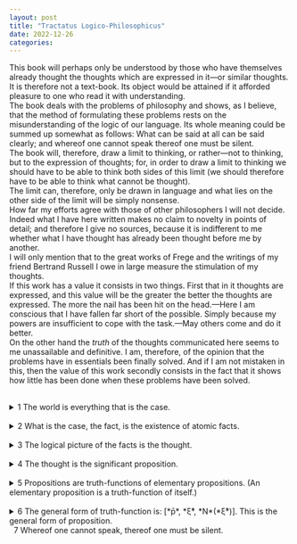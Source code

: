 ```yaml
---
layout: post
title: "Tractatus Logico-Philosophicus"
date: 2022-12-26
categories:
---
```


This book will perhaps only be understood by those who have themselves already thought the thoughts which are expressed in it—or similar thoughts. It is therefore not a text-book. Its object would be attained if it afforded pleasure to one who read it with understanding.  
The book deals with the problems of philosophy and shows, as I believe, that the method of formulating these problems rests on the misunderstanding of the logic of our language. Its whole meaning could be summed up somewhat as follows: What can be said at all can be said clearly; and whereof one cannot speak thereof one must be silent.  
The book will, therefore, draw a limit to thinking, or rather—not to thinking, but to the expression of thoughts; for, in order to draw a limit to thinking we should have to be able to think both sides of this limit (we should therefore have to be able to think what cannot be thought).  
The limit can, therefore, only be drawn in language and what lies on the other side of the limit will be simply nonsense.  
How far my efforts agree with those of other philosophers I will not decide. Indeed what I have here written makes no claim to novelty in points of detail; and therefore I give no sources, because it is indifferent to me whether what I have thought has already been thought before me by another.  
I will only mention that to the great works of Frege and the writings of my friend Bertrand Russell I owe in large measure the stimulation of my thoughts.  
If this work has a value it consists in two things. First that in it thoughts are expressed, and this value will be the greater the better the thoughts are expressed. The more the nail has been hit on the head.—Here I am conscious that I have fallen far short of the possible. Simply because my powers are insufficient to cope with the task.—May others come and do it better.  
On the other hand the *truth* of the thoughts communicated here seems to me unassailable and definitive. I am, therefore, of the opinion that the problems have in essentials been finally solved. And if I am not mistaken in this, then the value of this work secondly consists in the fact that it shows how little has been done when these problems have been solved.  
&nbsp;  
<details><summary markdown='span'> 1  
The world is everything that is the case. </summary><blockquote>
&nbsp;  
<details><summary markdown='span'> 1.1  
The world is the totality of facts, not of things. </summary><blockquote>

<text markdown='span'>&nbsp;  
1.11  
The world is determined by the facts, and by these being *all* the facts.  
&nbsp;  
1.12  
For the totality of facts determines both what is the case, and also all that is not the case.  
&nbsp;  
1.13  
The facts in logical space are the world.  
&nbsp;  
</text>

</blockquote>

</details>
&nbsp;  
<details><summary markdown='span'> 1.2  
The world divides into facts. </summary><blockquote>

<text markdown='span'>&nbsp;  
1.21  
Any one can either be the case or not be the case, and everything else remain the same.  
&nbsp;  
</text>

</blockquote>

</details>
&nbsp;  
</blockquote>

</details>
&nbsp;  
<details><summary markdown='span'> 2  
What is the case, the fact, is the existence of atomic facts. </summary><blockquote>

2.0

2.1  
We make to ourselves pictures of facts.

2.2  
The picture has the logical form of representation in common with what it pictures.

</blockquote>

</details>
&nbsp;  
<details><summary markdown='span'> 3  
The logical picture of the facts is the thought. </summary><blockquote>

3.0

3.1  
In the proposition the thought is expressed perceptibly through the senses.

3.2  
In propositions thoughts can be so expressed that to the objects of the thoughts correspond the elements of the propositional sign.

3.3  
Only the proposition has sense; only in the context of a proposition has a name meaning.

3.4  
The proposition determines a place in logical space: the existence of this logical place is guaranteed by the existence of the constituent parts alone, by the existence of the significant proposition.

3.5  
The applied, thought, propositional sign is the thought.

</blockquote>

</details>
&nbsp;  
<details><summary markdown='span'> 4  
The thought is the significant proposition. </summary><blockquote>

4.0

4.1  
A proposition presents the existence and nonexistence of atomic facts.

4.2  
The sense of a proposition is its agreement and disagreement with the possibilities of the existence and non-existence of the atomic facts.

4.3  
The truth-possibilities of the elementary propositions mean the possibilities of the existence and non-existence of the atomic facts.

4.4  
A proposition is the expression of agreement and disagreement with the truth-possibilities of the elementary propositions.

4.5  
Now it appears to be possible to give the most general form of proposition; *i*.*e*. to give a description of the propositions of some one sign language, so that every possible sense can be expressed by a symbol, which falls under the description, and so that every symbol which falls under the description can express a sense, if the meanings of the names are chosen accordingly.  
It is clear that in the description of the most general form of proposition only what is essential to it may be described—otherwise it would not be the most general form.  
That there is a general form is proved by the fact that there cannot be a proposition whose form could not have been foreseen (*i*.*e*. constructed). The general form of proposition is: Such and such is the case.

</blockquote>

</details>
&nbsp;  
<details><summary markdown='span'> 5  
Propositions are truth-functions of elementary propositions.  
(An elementary proposition is a truth-function of itself.) </summary><blockquote>

5.0

5.1  
The truth-functions can be ordered in series.

5.2  
The structures of propositions stand to one another in internal relations.

5.3  
All propositions are results of truth-operations on the elementary propositions.  
The truth-operation is the way in which a truth-function arises from elementary propositions.  
According to the nature of truth-operations, in the same way as out of elementary propositions arise their truth-functions, from truth-functions arises a new one. Every truth-operation creates from truth-functions of elementary propositions another truth-function of elementary propositions, *i*.*e*. a proposition. The result of every truth-operation on the results of truth-operations on elementary propositions is also the result of *one* truth-operation on elementary propositions.  
Every proposition is the result of truth-operations on elementary propositions.

5.4  
Here it becomes clear that there are no such things as "logical objects" or "logical constants" (in the sense of Frege and Russell).

5.5  
Every truth-function is a result of the successive application of the operation (-----T)(*ξ*,....) to elementary propositions.  
This operation denies all the propositions in the right-hand bracket and I call it the negation of these propositions.

5.6   
*The limits of my language* mean the limits of my world.

</blockquote>

</details>
&nbsp;  
<details><summary markdown='span'> 6  
The general form of truth-function is: [*p̄*, *ξ̄*, *N*(*ξ̄*)].  
This is the general form of proposition. </summary><blockquote>

6.0

6.1  
The propositions of logic are tautologies.

6.2  
Mathematics is a logical method.  
The propositions of mathematics are equations, and therefore pseudo-propositions.

6.3  
Logical research means the investigation of *all regularity*. And outside logic all is accident.

6.4  
All propositions are of equal value.

6.5  
For an answer which cannot be expressed the question too cannot be expressed.*The riddle* does not exist.  
If a question can be put at all, then it *can* also be answered.

</blockquote>

</details>
&nbsp;  
<text markdown='span'> 7  
Whereof one cannot speak, thereof one must be silent. </text>